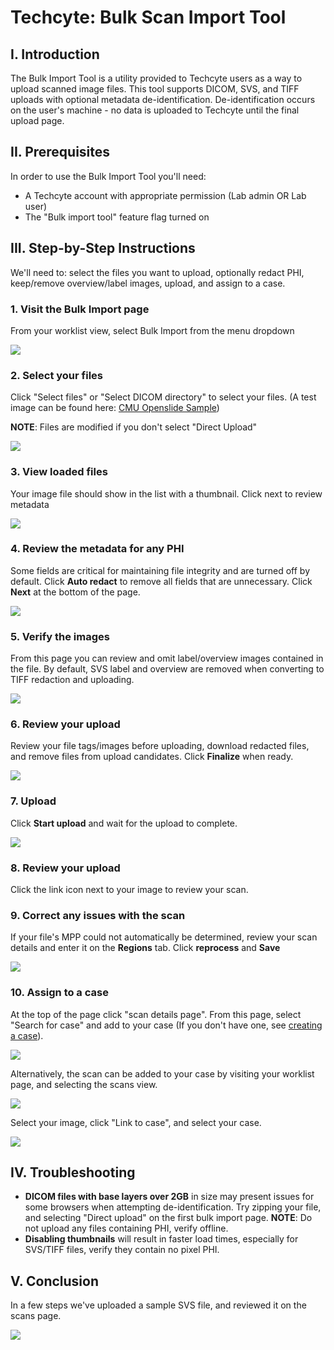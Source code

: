 # Techcyte: Bulk Scan Import Tool

## I. Introduction
The Bulk Import Tool is a utility provided to Techcyte users as a way to upload scanned image files. This tool supports DICOM, SVS, and TIFF uploads with optional metadata de-identification. De-identification occurs on the user's machine - no data is uploaded to Techcyte until the final upload page.

## II. Prerequisites
In order to use the Bulk Import Tool you'll need:
- A Techcyte account with appropriate permission (Lab admin OR Lab user)
- The "Bulk import tool" feature flag turned on

## III. Step-by-Step Instructions
We'll need to: select the files you want to upload, optionally redact PHI, keep/remove overview/label images, upload, and assign to a case.

### 1. **Visit the Bulk Import page**
From your worklist view, select Bulk Import from the menu dropdown

![](./images/image2.png)

### 2. **Select your files**
Click "Select files" or "Select DICOM directory" to select your files. (A test image can be found here: [CMU Openslide Sample](https://openslide.cs.cmu.edu/))  

**NOTE**: Files are modified if you don't select "Direct Upload"

![](./images/image9.png)

### 3. **View loaded files**

Your image file should show in the list with a thumbnail. Click next to review metadata

![](./images/image4.png)

### 4. **Review the metadata for any PHI**
Some fields are critical for maintaining file integrity and are turned off by default. Click **Auto redact** to remove all fields that are unnecessary. Click **Next** at the bottom of the page.

![](./images/image1.png)

### 5. **Verify the images** 
From this page you can review and omit label/overview images contained in the file. By default, SVS label and overview are removed when converting to TIFF redaction and uploading.

![](./images/image6.png)

### 6. **Review your upload**
Review your file tags/images before uploading, download redacted files, and remove files from upload candidates. Click **Finalize** when ready.

![](./images/image3.png)

### 7. **Upload**
Click **Start upload** and wait for the upload to complete.

![](./images/image5.png)

### 8. **Review your upload**
Click the link icon next to your image to review your scan.


### 9. **Correct any issues with the scan** 
If your file's MPP could not automatically be determined, review your scan details and enter it on the **Regions** tab. Click **reprocess** and **Save**

![](./images/image8.png)

### 10. **Assign to a case**
At the top of the page click "scan details page". From this page, select "Search for case" and add to your case
(If you don't have one, see [creating a case](../creating-a-case/index.md)).

![](./images/image10.png)

Alternatively, the scan can be added to your case by visiting your worklist page, and selecting the scans view.

![](./images/image11.png)

Select your image, click "Link to case", and select your case. 

![](./images/image12.png)


## IV. Troubleshooting
- **DICOM files with base layers over 2GB** in size may present issues for some browsers when attempting de-identification. Try zipping your file, and selecting "Direct upload" on the first bulk import page. **NOTE**: Do not upload any files containing PHI, verify offline.
- **Disabling thumbnails** will result in faster load times, especially for SVS/TIFF files, verify they contain no pixel PHI.

## V. Conclusion
In a few steps we've uploaded a sample SVS file, and reviewed it on the scans page.

![](./images/image7.png)
